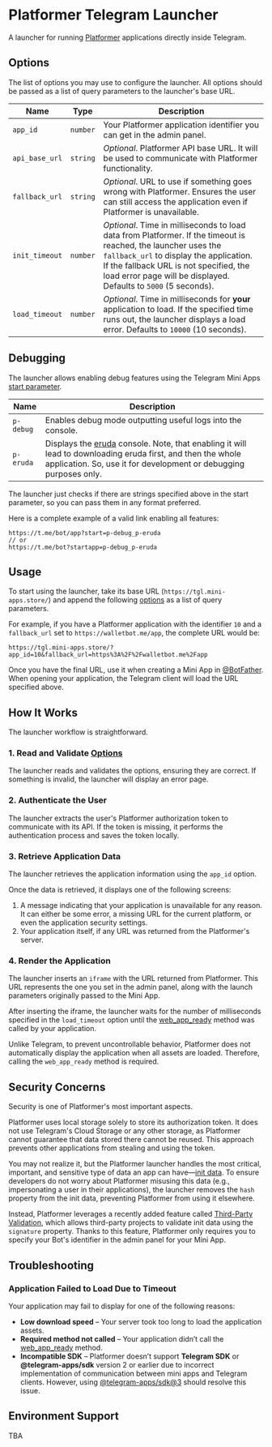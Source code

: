 # Platformer Telegram Launcher

A launcher for running [Platformer](https://t.me/platformer_hq) applications directly inside
Telegram.

## Options

The list of options you may use to configure the launcher. All options should be passed as a list of
query parameters to the launcher's base URL.

| Name           | Type     | Description                                                                                                                                                                                                                                                             |
|----------------|----------|-------------------------------------------------------------------------------------------------------------------------------------------------------------------------------------------------------------------------------------------------------------------------|
| `app_id`       | `number` | Your Platformer application identifier you can get in the admin panel.                                                                                                                                                                                                  |
| `api_base_url` | `string` | _Optional_. Platformer API base URL. It will be used to communicate with Platformer functionality.                                                                                                                                                                      |
| `fallback_url` | `string` | _Optional_. URL to use if something goes wrong with Platformer. Ensures the user can still access the application even if Platformer is unavailable.                                                                                                                    |
| `init_timeout` | `number` | _Optional_. Time in milliseconds to load data from Platformer. If the timeout is reached, the launcher uses the `fallback_url` to display the application. If the fallback URL is not specified, the load error page will be displayed. Defaults to `5000` (5 seconds). |
| `load_timeout` | `number` | _Optional_. Time in milliseconds for **your** application to load. If the specified time runs out, the launcher displays a load error. Defaults to `10000` (10 seconds).                                                                                                |

## Debugging

The launcher allows enabling debug features using the Telegram Mini
Apps [start parameter](https://docs.telegram-mini-apps.com/platform/start-parameter).

| Name      | Description                                                                                                                                                                                                       |
|-----------|-------------------------------------------------------------------------------------------------------------------------------------------------------------------------------------------------------------------|
| `p-debug` | Enables debug mode outputting useful logs into the console.                                                                                                                                                       |
| `p-eruda` | Displays the [eruda](http://npmjs.com/package/eruda) console. Note, that enabling it will lead to downloading eruda first, and then the whole application. So, use it for development or debugging purposes only. |

The launcher just checks if there are strings specified above in the start parameter, so you can pass them in any
format preferred.

Here is a complete example of a valid link enabling all features:

```
https://t.me/bot/app?start=p-debug_p-eruda
// or
https://t.me/bot?startapp=p-debug_p-eruda
```

## Usage

To start using the launcher, take its base URL (`https://tgl.mini-apps.store/`) and append the
following [options](#options) as a list of query parameters.

For example, if you have a Platformer application with the identifier `10` and a `fallback_url` set
to `https://walletbot.me/app`, the complete URL would be:

```
https://tgl.mini-apps.store/?app_id=10&fallback_url=https%3A%2F%2Fwalletbot.me%2Fapp
```

Once you have the final URL, use it when creating a Mini App
in [@BotFather](https://t.me/botfather). When opening your application, the Telegram client will
load the URL specified above.

## How It Works

The launcher workflow is straightforward.

### 1. Read and Validate [Options](#options)

The launcher reads and validates the options, ensuring they are correct. If something is invalid,
the launcher will display an error page.

### 2. Authenticate the User

The launcher extracts the user's Platformer authorization token to communicate with its API. If the
token is missing, it performs the authentication process and saves the token locally.

### 3. Retrieve Application Data

The launcher retrieves the application information using the `app_id` option.

Once the data is retrieved, it displays one of the following screens:

1. A message indicating that your application is unavailable for any reason. It can either be some error, a missing URL
   for the current platform, or even the application security settings.
2. Your application itself, if any URL was returned from the Platformer's server.

### 4. Render the Application

The launcher inserts an `iframe` with the URL returned from Platformer. This URL represents the one
you set in the admin panel, along with the launch parameters originally passed to the Mini App.

After inserting the iframe, the launcher waits for the number of milliseconds specified in
the `load_timeout` option until the [web_app_ready](https://docs.telegram-mini-apps.com/platform/methods#web-app-ready)
method was called by your application.

Unlike Telegram, to prevent uncontrollable behavior, Platformer does not automatically display the application when all
assets are loaded. Therefore, calling the `web_app_ready` method is required.

## Security Concerns

Security is one of Platformer's most important aspects.

Platformer uses local storage solely to store its authorization token. It does not use Telegram's
Cloud Storage or any other storage, as Platformer cannot guarantee that data stored there cannot be
reused. This approach prevents other applications from stealing and using the token.

You may not realize it, but the Platformer launcher handles the most critical, important, and
sensitive type of data an app can
have—[init data](https://docs.telegram-mini-apps.com/platform/init-data). To ensure developers do
not worry about Platformer misusing this data (e.g., impersonating a user in their applications),
the launcher removes the `hash` property from the init data, preventing Platformer from using it
elsewhere.

Instead, Platformer leverages a recently added feature
called [Third-Party Validation](https://docs.telegram-mini-apps.com/platform/init-data#using-telegram-public-key),
which allows third-party projects to validate init data using the `signature` property. Thanks to
this feature, Platformer only requires you to specify your Bot's identifier in the admin panel for
your Mini App.

## Troubleshooting

### Application Failed to Load Due to Timeout

Your application may fail to display for one of the following reasons:

- **Low download speed** – Your server took too long to load the application assets.
- **Required method not called** – Your application didn’t call
  the [web_app_ready](https://docs.telegram-mini-apps.com/platform/methods#web-app-ready) method.
- **Incompatible SDK** – Platformer doesn’t support **Telegram SDK** or **@telegram-apps/sdk** version 2 or earlier due
  to incorrect implementation of communication between mini apps and Telegram clients. However,
  using [@telegram-apps/sdk@3](https://docs.telegram-mini-apps.com/packages/telegram-apps-sdk/3-x) should resolve this
  issue.

## Environment Support

[//]: # (TODO)
TBA